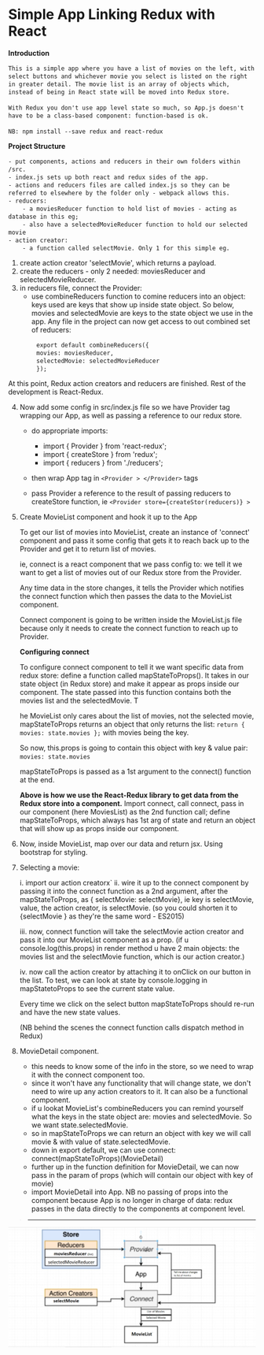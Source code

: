 # **Simple App Linking Redux with React**

**Introduction**

    This is a simple app where you have a list of movies on the left, with select buttons and whichever movie you select is listed on the right in greater detail. The movie list is an array of objects which, instead of being in React state will be moved into Redux store.

    With Redux you don't use app level state so much, so App.js doesn't have to be a class-based component: function-based is ok.

    NB: npm install --save redux and react-redux

**Project Structure**

    - put components, actions and reducers in their own folders within /src.
    - index.js sets up both react and redux sides of the app.
    - actions and reducers files are called index.js so they can be referred to elsewhere by the folder only - webpack allows this.
    - reducers:
        - a moviesReducer function to hold list of movies - acting as database in this eg;
        - also have a selectedMovieReducer function to hold our selected movie
    - action creator:
        - a function called selectMovie. Only 1 for this simple eg.

1. create action creator 'selectMovie', which returns a payload.
2. create the reducers - only 2 needed: moviesReducer and selectedMovieReducer.
3. in reducers file, connect the Provider:
   - use combineReducers function to comine reducers into an object:
     keys used are keys that show up inside state object. So below, movies and selectedMovie are keys to the state object we use in the app. Any file in the project can now get access to out combined set of reducers:

```
        export default combineReducers({
        movies: moviesReducer,
        selectedMovie: selectedMovieReducer
        });

```

At this point, Redux action creators and reducers are finished. Rest of the development is React-Redux.

4. Now add some config in src/index.js file so we have Provider tag wrapping our App, as well as passing a reference to our redux store.

   - do appropriate imports:

     - import { Provider } from 'react-redux';
     - import { createStore } from 'redux';
     - import { reducers } from './reducers';

   - then wrap App tag in `<Provider > </Provider>` tags
   - pass Provider a reference to the result of passing reducers to createStore function, ie `<Provider store={createStor(reducers)} >`

5. Create MovieList component and hook it up to the App

   To get our list of movies into MovieList, create an instance of 'connect' component and pass it some config that gets it to reach back up to the Provider and get it to return list of movies.

   ie, connect is a react component that we pass config to: we tell it we want to get a list of movies out of our Redux store from the Provider.

   Any time data in the store changes, it tells the Provider which notifies the connect function which then passes the data to the MovieList component.

   Connect component is going to be written inside the MovieList.js file because only it needs to create the connect function to reach up to Provider.

   **Configuring connect**

   To configure connect component to tell it we want specific data from redux store: define a function called mapStateToProps(). It takes in our state object (in Redux store) and make it appear as props inside our component. The state passed into this function contains both the movies list and the selectedMovie. T

   he MovieList only cares about the list of movies, not the selected movie, mapStateToProps returns an object that only returns the list: `return { movies: state.movies };` with movies being the key.

   So now, this.props is going to contain this object with key & value pair: `movies: state.movies`

   mapStateToProps is passed as a 1st argument to the connect() function at the end.


    <b>Above is how we use the React-Redux library to get data from the Redux store into a component.</b>  Import connect, call connect,  pass in our component (here MoviesList) as the 2nd function call;  define mapStateToProps, which always has 1st arg of state and return an object that will show up as props inside our component.

6. Now, inside MovieList, map over our data and return jsx. Using bootstrap for styling.

7. Selecting a movie:

   i. import our action creatorx`
   ii. wire it up to the connect component by passing it into the connect function as a 2nd argument, after the mapStateToProps, as { selectMovie: selectMovie}, ie key is selectMovie, value, the action creator, is selectMovie. (so you could shorten it to {selectMovie } as they're the same word - ES2015)

   iii. now, connect function will take the selectMovie action creator and pass it into our MovieList component as a prop. (if u console.log(this.props) in render method u have 2 main objects: the movies list and the selectMovie function, which is our action creator.)

   iv. now call the action creator by attaching it to onClick on our button in the list. To test, we can look at state by console.logging in mapStatetoProps to see the current state value.

   Every time we click on the select button mapStateToProps should re-run and have the new state values.

   (NB behind the scenes the connect function calls dispatch method in Redux)

8) MovieDetail component.

   - this needs to know some of the info in the store, so we need to wrap it with the connect component too.
   - since it won't have any functionality that will change state, we don't need to wire up any action creators to it. It can also be a functional component.
   - if u lookat MovieList's combineReducers you can remind yourself what the keys in the state object are: movies and selectedMovie. So we want state.selectedMovie.
   - so in mapStateToProps we can return an object with key we will call movie & with value of state.selectedMovie.
   - down in export default, we can use connect: connect(mapStateToProps)(MovieDetail)
   - further up in the function definition for MovieDetail, we can now pass in the param of props (which will contain our object with key of movie)
   - import MovieDetail into App. NB no passing of props into the component because App is no longer in charge of data: redux passes in the data directly to the components at component level.

> ---

<img src="react-redux.png" />
